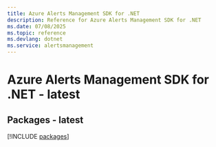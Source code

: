 ```yaml
---
title: Azure Alerts Management SDK for .NET
description: Reference for Azure Alerts Management SDK for .NET
ms.date: 07/08/2025
ms.topic: reference
ms.devlang: dotnet
ms.service: alertsmanagement
---
```

# Azure Alerts Management SDK for .NET - latest
## Packages - latest
[!INCLUDE [packages](alerts-management-index.md)]